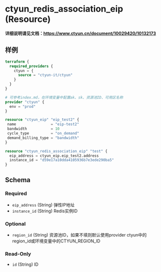 # ctyun_redis_association_eip (Resource)
**详细说明请见文档：https://www.ctyun.cn/document/10029420/10132173**



## 样例

```terraform
terraform {
  required_providers {
    ctyun = {
      source = "ctyun-it/ctyun"
    }
  }
}

# 可参考index.md，在环境变量中配置ak、sk、资源池ID、可用区名称
provider "ctyun" {
  env = "prod"
}

resource "ctyun_eip" "eip_test2" {
 name                = "eip-test2"
 bandwidth           = 10
 cycle_type          = "on_demand"
 demand_billing_type = "bandwidth"
}

resource "ctyun_redis_association_eip" "test" {
  eip_address = ctyun_eip.eip_test2.address
  instance_id = "d59e17a10dda4105936b7e3ede290ba5"
}
```

<!-- schema generated by tfplugindocs -->
## Schema

### Required

- `eip_address` (String) 弹性IP地址
- `instance_id` (String) Redis实例ID

### Optional

- `region_id` (String) 资源池ID，如果不填则默认使用provider ctyun中的region_id或环境变量中的CTYUN_REGION_ID

### Read-Only

- `id` (String) ID